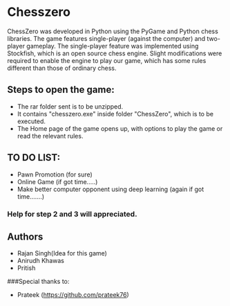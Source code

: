 # Chesszero

ChessZero was developed in Python using the PyGame and Python chess libraries. 
The game features single-player (against the computer) and two-player gameplay. 
The single-player feature was implemented using Stockfish, which is an open source chess engine. 
Slight modifications were required to enable the engine to play our game, which has some rules different than those of ordinary chess.

## Steps to open the game:

* The rar folder sent is to be unzipped.
* It contains "chesszero.exe" inside folder "ChessZero", which is to be executed.
* The Home page of the game opens up, with options to play the game or read the relevant rules.


## TO DO LIST:
* Pawn Promotion (for sure)
* Online Game (if got time.....)
* Make better computer opponent using deep learning (again if got time.......)

### Help for step 2 and 3 will appreciated. 

## Authors

* Rajan Singh(Idea for this game)
* Anirudh Khawas
* Pritish

###Special thanks to:
* Prateek (https://github.com/prateek76)


